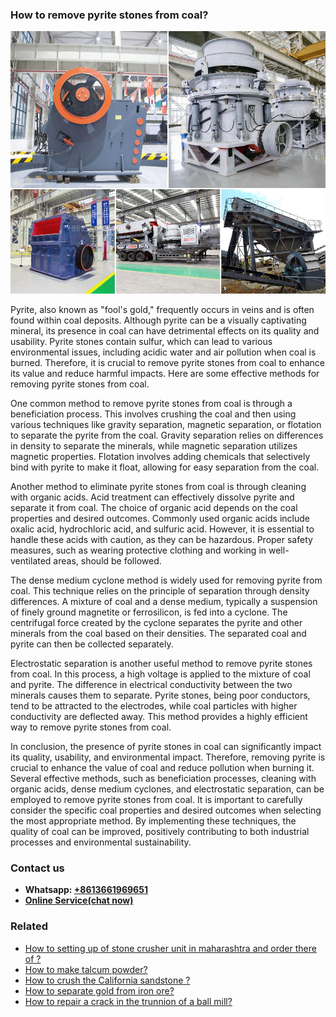 <h3>How to remove pyrite stones from coal?</h3><img src='1701745389.jpg' alt=''><p>Pyrite, also known as "fool's gold," frequently occurs in veins and is often found within coal deposits. Although pyrite can be a visually captivating mineral, its presence in coal can have detrimental effects on its quality and usability. Pyrite stones contain sulfur, which can lead to various environmental issues, including acidic water and air pollution when coal is burned. Therefore, it is crucial to remove pyrite stones from coal to enhance its value and reduce harmful impacts. Here are some effective methods for removing pyrite stones from coal.</p><p>One common method to remove pyrite stones from coal is through a beneficiation process. This involves crushing the coal and then using various techniques like gravity separation, magnetic separation, or flotation to separate the pyrite from the coal. Gravity separation relies on differences in density to separate the minerals, while magnetic separation utilizes magnetic properties. Flotation involves adding chemicals that selectively bind with pyrite to make it float, allowing for easy separation from the coal.</p><p>Another method to eliminate pyrite stones from coal is through cleaning with organic acids. Acid treatment can effectively dissolve pyrite and separate it from coal. The choice of organic acid depends on the coal properties and desired outcomes. Commonly used organic acids include oxalic acid, hydrochloric acid, and sulfuric acid. However, it is essential to handle these acids with caution, as they can be hazardous. Proper safety measures, such as wearing protective clothing and working in well-ventilated areas, should be followed.</p><p>The dense medium cyclone method is widely used for removing pyrite from coal. This technique relies on the principle of separation through density differences. A mixture of coal and a dense medium, typically a suspension of finely ground magnetite or ferrosilicon, is fed into a cyclone. The centrifugal force created by the cyclone separates the pyrite and other minerals from the coal based on their densities. The separated coal and pyrite can then be collected separately.</p><p>Electrostatic separation is another useful method to remove pyrite stones from coal. In this process, a high voltage is applied to the mixture of coal and pyrite. The difference in electrical conductivity between the two minerals causes them to separate. Pyrite stones, being poor conductors, tend to be attracted to the electrodes, while coal particles with higher conductivity are deflected away. This method provides a highly efficient way to remove pyrite stones from coal.</p><p>In conclusion, the presence of pyrite stones in coal can significantly impact its quality, usability, and environmental impact. Therefore, removing pyrite is crucial to enhance the value of coal and reduce pollution when burning it. Several effective methods, such as beneficiation processes, cleaning with organic acids, dense medium cyclones, and electrostatic separation, can be employed to remove pyrite stones from coal. It is important to carefully consider the specific coal properties and desired outcomes when selecting the most appropriate method. By implementing these techniques, the quality of coal can be improved, positively contributing to both industrial processes and environmental sustainability.</p><h3>Contact us</h3><ul><li><strong>Whatsapp:&nbsp;<a href="https://wa.me/8613661969651">+8613661969651</a></strong></li><li><a href="https://swt.shibang-china.com/?git&amp;zhl&amp;How to remove pyrite stones from coal"><strong>Online Service(chat now)</strong></a></li></ul><h3>Related</h3><ul><li><a href='How to setting up of stone crusher unit in maharashtra and order there of .md'>How to setting up of stone crusher unit in maharashtra and order there of ?</a></li><li><a href='How to make talcum powder.md'>How to make talcum powder?</a></li><li><a href='How to crush the California sandstone .md'>How to crush the California sandstone ?</a></li><li><a href='How to separate gold from iron ore.md'>How to separate gold from iron ore?</a></li><li><a href='How to repair a crack in the trunnion of a ball mill.md'>How to repair a crack in the trunnion of a ball mill?</a></li></ul>